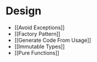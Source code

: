 # Design
- [[Avoid Exceptions]]
- [[Factory Pattern]]
- [[Generate Code From Usage]]
- [[Immutable Types]]
- [[Pure Functions]]